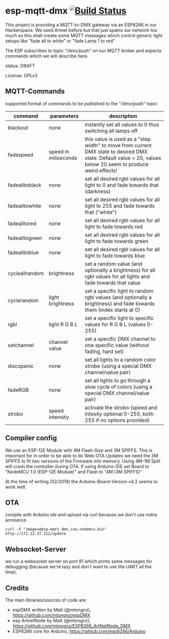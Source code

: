 # esp-mqtt-dmx [![Build Status](https://travis-ci.com/raumzeitlabor/esp-mqtt-dmx.svg?branch=master)](https://travis-ci.com/raumzeitlabor/esp-mqtt-dmx)

This project is providing a MQTT-to-DMX gateway via an ESP8266 in our Hackerspace.
We used Artnet before but that just spams our network too much so this shall create some MQTT messages which control generic light setups like "fade all to white" or "fade Lamp 1 to red"

The ESP subscribes to topic "/dmx/push" on our MQTT broker and expects commands which we will describe here.

status: DRAFT

License: GPLv3

## MQTT-Commands

supported format of commands to be published to the "/dmx/push" topic:

|command|parameters|description|
|-------|----------|-----------|
|blackout|none|instantly set all values to 0 thus switching all lamps off|
|fadespeed|speed in miliseconds|this value is used as a "step width" to move from current DMX state to desired DMX state. Default value = 20, values below 20 seem to produce weird effects!|
|fadealltoblack|none|set all desired rgbl values for all light to 0 and fade towards that (darkness)|
|fadealltowhite|none|set all desired rgbl values for all light to 255 and fade towards that ("white")|
|fadealltored|none|set all desired rgbl values for all light to fade towards red|
|fadealltogreen|none|set all desired rgbl values for all light to fade towards green|
|fadealltoblue|none|set all desired rgbl values for all light to fade towards blue|
|cycleallrandom|brightness|set a random value (and optionally a brightness) for all rgbl values for all lights and fade towards that value|
|cyclerandom|light brightness|set a specific light to random rgbl values (and optionally a brightness) and fade towards them (index starts at 0)|
|rgbl|light R G B L|set a specific light to specific values for R G B L (values 0-255)|
|setchannel|channel value|set a specific DMX channel to one specific value (without fading, hard set)|
|discopanic|none|set all lights to a random color strobe (using a special DMX channel/value pair)|
|fadeRGB|none|set all lights to go through a slow cycle of colors (using a special DMX channel/value pair)|
|strobo|speed intensity|activate the strobo (speed and intesity optional 0-255, both 255 if no options provided)|

## Compiler config

We use an ESP-12E Module with 4M Flash-Size and 3M SPIFFS. This is important for in order to be able to do Web-OTA Updates we need the 3M SPIFFS to fit two versions of the Firmware into memory. Using 4M-1M Split will crash the controller during OTA. If using Arduino-IDE set Board to "NodeMCU 1.0 (ESP-12E Module)" and Flash to "4M (3M SPIFFS)"

At the time of writing (02/2019) the Arduino-Board-Version v4.2 seems to work well.

## OTA

compile with Arduino ide and upload via curl because we don't use mdns announce:

    curl -F "image=@esp-mqtt-dmx.ino.nodemcu.bin" http://172.22.37.112/update

## Websocket-Server

we run a websocket server on port 81 which prints some messages for debugging (because we're lazy and don't want to use the UART all the time).

## Credits

The main libraries/sources of code are:
  - espDMX written by Matt (@mtongnz), https://github.com/mtongnz/espDMX
  - esp ArtnetNode by Matt (@mtongnz), https://github.com/mtongnz/ESP8266_ArtNetNode_DMX
  - ESP8266 core for Arduino, https://github.com/esp8266/Arduino
